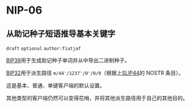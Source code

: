 NIP-06
======

从助记种子短语推导基本关键字
----------------------------------------------

 `draft` `optional` `author:fiatjaf`

[BIP39](https://bips.xyz/39)用于生成助记种子单词并从中导出二进制种子。

[BIP32](https://bips.xyz/32)用于派生路径 `m/44'/1237'/0'/0/0`（根据上[SLIP44](https://github.com/satoshilabs/slips/blob/master/slip-0044.md)的 NOSTR 条目）。

这是基本、普通、单键客户端的默认设置。

其他类型的客户端仍然可以变得花哨，并将其他派生路径用于自己的其他目的。
